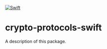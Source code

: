 [![Swift](https://github.com/nixberg/crypto-protocols-swift/actions/workflows/swift.yaml/badge.svg)](
https://github.com/nixberg/crypto-protocols-swift/actions/workflows/swift.yaml)

# crypto-protocols-swift

A description of this package.
